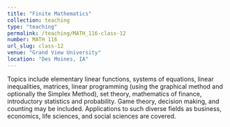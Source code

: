 ```yaml
---
title: "Finite Mathematics"
collection: teaching
type: "teaching"
permalink: /teaching/MATH_116-class-12
number: MATH 116
url_slug: class-12
venue: "Grand View University"
location: "Des Moines, IA"
---
```


Topics include elementary linear functions, systems of equations, linear inequalities, matrices, linear programming (using the graphical method and optionally the Simplex Method), set theory, mathematics of finance, introductory statistics and probability. Game theory, decision making, and counting may be included. Applications to such diverse fields as business, economics, life sciences, and social sciences are covered.
